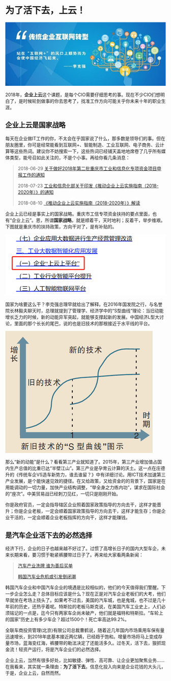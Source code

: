 # 为了活下去，上云！

![](..\Images\总理讲话.png)

2018年，**企业上云**这个课题，是每个CIO需要仔细思考的事。现在不少CIO们想明白了，是时候轮到做事的你去思考了，找准工作方向可能关乎你未来十年的职业生涯。

## 企业上云是国家战略

每天在企业做IT工作的你，不太会在乎国家说了什么，那多数是领导们的事。但在朋友圈里，你可是经常能看到互联网+、智能制造、工业互联网、电子商务、云计算等这些热词。建议你不妨搜索一下，这些热词已经铺天盖地地席卷了几乎所有媒体类型，能号召如此关注的，不是个小事。再给你看几条消息：

> 2018-06-29 [关于做好2018年第二批重庆市工业和信息化专项资金项目申报工作的通知](http://wjj.cq.gov.cn/ghtz/cyzc/89432.htm)
>
> 2018-07-23 [工业和信息化部关于印发《推动企业上云实施指南（2018-2020年）》的通知](http://www.miit.gov.cn/n1146295/n1652858/n1652930/n3757022/c6309203/content.html)
>
> 2018-08-10 [《推动企业上云实施指南（2018-2020年）》解读](http://www.miit.gov.cn/n1146295/n1652858/n1653018/c6309218/content.html)

企业上云已经是事实上的国家战略。重庆市工信专项资金扶持的要点里面，也有“企业上云”。恩，所谓**国家战略**，就是顺着干，天时地利；反着干，举步维艰。下图就是重庆市的扶持政策，方向干对了，是有补贴的。

![重庆市工信专项资金扶持的要点](..\Images\扶持政策.png)

国家为啥要这么干？李克强总理早就给出了解释。在2016年国发院之行，与名誉院长林毅夫聊天时，总理就提到了管理学、经济学中的“S型曲线”理论：当旧动能增长乏力的时候，新的动能异军突起，就能够支撑起新的发展。中国经济L型大讨论，里面的那个长长的尾巴，说的也是旧技术的那根接近于水平线的平台。

![S型曲线](..\Images\S曲线.png)

那么“新的动能”是什么？看看第三产业就知道了。2015年，第三产业增加值占国内生产总值的比重已达“半壁江山”。第三产业是孕育云计算的沃土。这一点在庄德升的《传统车企VS造车新势力，谁去谁留？》中有详细讨论。用ICT技术加速第三产业发展，是个能快速见效的捷径。在又给政策，又给资金的的背景下，国家是在用能调动的一切力量，加快产业结构调整，“举全身之力练内功”，谋求在国际社会的“座次”。中美贸易战已经刺刀见红，一切只是刚刚开始。

你是政府官员，一定会指导辖区企业照着国家政策指导的方向去干，这样才能晋升；你是企业老板，一定会顺着国家政策指导的方向去干，这样才能生存；你是企业干活的，一定会顺着企业老板指挥的方向干，这样才能赚钱。

## 是汽车企业活下去的必然选择

经济下行，企业的日子也越来越不好过了。过惯了高增长日子的国内大型车企，未来长期来看，要习惯于勒紧裤腰带过日子了。再来给大家看两条新闻：

> [汽车产业洗牌 谁为善后买单](http://auto.gasgoo.com/a/70070584.html)
>
> [韩国汽车业危机或引发倒闭潮](https://3w.huanqiu.com/a/c36dc8/7HojHPHxCg0?agt=804)

韩国汽车企业和中国汽车企业的境遇是比较相似的，他们的今天值得我们警醒。下一步企业怎么走？总体目标应该是什么？现在正是对汽车企业老板们的大考，他们早就坐在考场上挠头了。如果考不过去，美国的汽车城，也是鬼城，也不过是几十年前的历史，还热乎着呢。特斯拉的老板马斯克说，在美国汽车工业史上，人们必须铭记的一点是，迄今只有两家车企尚未破产，他们就是福特和特斯拉。“车轮上的国家”历史上有多少车企？超过1500个！死亡率高达99.2%。

全联车商投资管理(北京)有限公司总裁曹鹤说，随着近几年国内市场乘用车保有量迅速增长，到2018年底基本接近两亿辆，已经趋于饱和。增量市场将马上变成存量市场，蓝海变红海，裤腰带的勒法决定了还能活多久。过冬天，活下去，狠抓现金流！轻资产运行，将是汽车企业们的必然选择。

企业上云，当然有很多好处，比如敏捷、弹性、高可靠、让企业更加聚焦业务......在我看来，其实就一条理由：**为了活下去**。信息化投入向来是企业花钱的大头儿，于是，企业上云，自然而然。